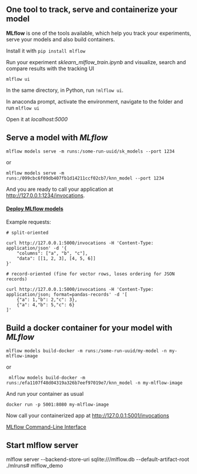 
## One tool to track, serve and containerize your model

**MLflow** is one of the tools available, which help you track your experiments, serve your models and also build containers. 

Install it with `pip install mlflow`

Run your experiment *sklearn_mlflow_train.ipynb* and visualize, search and compare results with the tracking UI

```mlflow ui```  

In the same directory, in Python, run `!mlflow ui`.   

In anaconda prompt, activate the environment, navigate to the folder and run `mlflow ui`

Open it at *localhost:5000*

## Serve a model with *MLflow*

```mlflow models serve -m runs:/some-run-uuid/sk_models --port 1234```

or

```mlflow models serve -m runs:/099cbc6f09db407fb1d14211ccf02cb7/knn_model --port 1234```

And you are ready to call your application at http://127.0.0.1:1234/invocations.

#### [Deploy MLflow models](https://mlflow.org/docs/latest/models.html#deploy-mlflow-models)

Example requests:
```
# split-oriented

curl http://127.0.0.1:5000/invocations -H 'Content-Type: application/json' -d '{
    "columns": ["a", "b", "c"],
    "data": [[1, 2, 3], [4, 5, 6]]
}'
```
```
# record-oriented (fine for vector rows, loses ordering for JSON records)

curl http://127.0.0.1:5000/invocations -H 'Content-Type: application/json; format=pandas-records' -d '[
    {"a": 1,"b": 2,"c": 3},
    {"a": 4,"b": 5,"c": 6}
]'
```

## Build a docker container for your model with *MLflow*

```mlflow models build-docker -m runs:/some-run-uuid/my-model -n my-mlflow-image```

or

``` mlflow models build-docker -m runs:/efa1107f48d04319a326b7eef97019e7/knn_model -n my-mlflow-image```

And run your container as usual

```docker run -p 5001:8080 my-mlflow-image```

Now call your containerized app at http://127.0.0.1:5001/invocations

[MLflow Command-Line Interface](https://www.mlflow.org/docs/latest/cli.html)

## Start mlflow server
mlflow server --backend-store-uri sqlite:///mlflow.db --default-artifact-root ./mlruns# mlflow_demo
